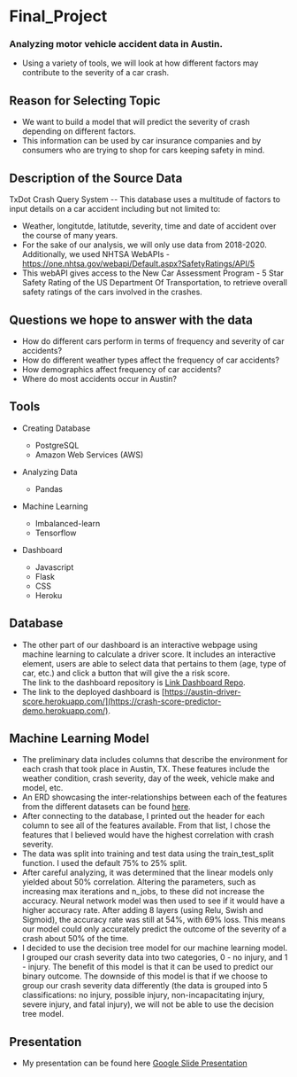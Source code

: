 # Final_Project

### Analyzing motor vehicle accident data in Austin.
- Using a variety of tools, we will look at how different factors may contribute to the severity of a car crash.

## Reason for Selecting Topic
- We want to build a model that will predict the severity of crash depending on different factors. 
- This information can be used by car insurance companies and by consumers who are trying to shop for cars keeping safety in mind.

## Description of the Source Data
TxDot Crash Query System -- This database uses a multitude of factors to input details on a car accident including but not limited to:
- Weather, longitutde, latitutde, severity, time and date of accident over the course of many years. 
- For the sake of our analysis, we will only use data from 2018-2020.
Additionally, we used NHTSA WebAPIs - https://one.nhtsa.gov/webapi/Default.aspx?SafetyRatings/API/5
- This webAPI gives access to the New Car Assessment Program - 5 Star Safety Rating of the US Department Of Transportation, to retrieve overall safety ratings of the cars involved in the crashes.

## Questions we hope to answer with the data
- How do different cars perform in terms of frequency and severity of car accidents?
- How do different weather types affect the frequency of car accidents?
- How demographics affect frequency of car accidents?
- Where do most accidents occur in Austin?

## Tools
- Creating Database
    - PostgreSQL
    - Amazon Web Services (AWS)

- Analyzing Data
    - Pandas
- Machine Learning
    - Imbalanced-learn
    - Tensorflow
- Dashboard
    - Javascript
    - Flask
    - CSS
    - Heroku

## Database
- The other part of our dashboard is an interactive webpage using machine learning to calculate a driver score. It includes an interactive element, users are able to select data that pertains to them (age, type of car, etc.) and click a button that will give the a risk score.\
The link to the dashboard repository is [Link Dashboard Repo](https://github.com/morriscomia/crash-score-predictor.html/tree/main).
- The link to the deployed dashboard is [https://austin-driver-score.herokuapp.com/](https://crash-score-predictor-demo.herokuapp.com/).

## Machine Learning Model
- The preliminary data includes columns that describe the environment for each crash that took place in Austin, TX. These features include the weather condition, crash severity, day of the week, vehicle make and model, etc.
- An ERD showcasing the inter-relationships between each of the features from the different datasets can be found [here](https://app.quickdatabasediagrams.com/#/d/C8XBSf
). 
- After connecting to the database, I printed out the header for each column to see all of the features available. From that list, I chose the features that I believed would have the highest correlation with crash severity.
- The data was split into training and test data using the train_test_split function. I used the default 75% to 25% split.
- After careful analyzing, it was determined that the linear models only yielded about 50% correlation. Altering the parameters, such as increasing max iterations and n_jobs,  to these did not increase the accuracy. Neural network model was then used to see if it would have a higher accuracy rate. After adding 8 layers (using Relu, Swish and Sigmoid), the accuracy rate was still at 54%, with 69% loss. This means our model could only accurately predict the outcome of the severity of a crash about 50% of the time. 
- I decided to use the decision tree model for our machine learning model. I grouped our crash severity data into two categories, 0 - no injury, and 1 - injury. The benefit of this model is that it can be used to predict our binary outcome. The downside of this model is that if we choose to group our crash severity data differently (the data is grouped into 5 classifications: no injury, possible injury, non-incapacitating injury, severe injury, and fatal injury), we will not be able to use the decision tree model.

## Presentation
- My presentation can be found here [Google Slide Presentation](https://docs.google.com/presentation/d/1L4druVSpZPPmJu9Y5_xuQHMjc9uxpaxPkGMytEVdTJE/edit?usp=sharing)
